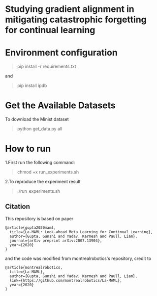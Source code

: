 # Studying gradient alignment in mitigating catastrophic forgetting for continual learning

# Environment configuration

>pip install -r requirements.txt

and 

> pip install ipdb
# Get the Available Datasets
To download the Minist dataset
> python get_data.py all

# How to run
1.First run the following command:
>chmod +x run_experiments.sh

2.To reproduce the experiment result
>./run_experiments.sh

## Citation

This repository is based on paper
```
@article{gupta2020maml,
  title={La-MAML: Look-ahead Meta Learning for Continual Learning},
  author={Gupta, Gunshi and Yadav, Karmesh and Paull, Liam},
  journal={arXiv preprint arXiv:2007.13904},
  year={2020}
}
```
and the code was modified from montrealrobotics's repository, credit to
```
@article{montrealrobotics,
  title={La-MAML},
  author={Gupta, Gunshi and Yadav, Karmesh and Paull, Liam},
  link={https://github.com/montrealrobotics/La-MAML},
  year={2020}
}
```
